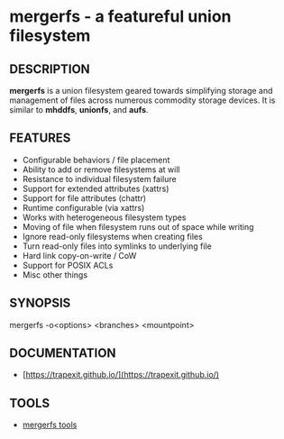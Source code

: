 # mergerfs - a featureful union filesystem

## DESCRIPTION

**mergerfs** is a union filesystem geared towards simplifying storage
and management of files across numerous commodity storage devices. It
is similar to **mhddfs**, **unionfs**, and **aufs**.

## FEATURES

- Configurable behaviors / file placement
- Ability to add or remove filesystems at will
- Resistance to individual filesystem failure
- Support for extended attributes (xattrs)
- Support for file attributes (chattr)
- Runtime configurable (via xattrs)
- Works with heterogeneous filesystem types
- Moving of file when filesystem runs out of space while writing
- Ignore read-only filesystems when creating files
- Turn read-only files into symlinks to underlying file
- Hard link copy-on-write / CoW
- Support for POSIX ACLs
- Misc other things

## SYNOPSIS

mergerfs -o&lt;options&gt; &lt;branches&gt; &lt;mountpoint&gt;

## DOCUMENTATION

- [https://trapexit.github.io/](https://trapexit.github.io/)

## TOOLS

- [mergerfs tools](https://github.com/trapexit/mergerfs-tools)
